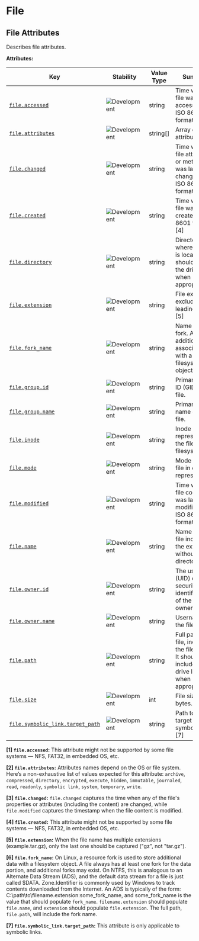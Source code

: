 <!-- NOTE: THIS FILE IS AUTOGENERATED. DO NOT EDIT BY HAND. -->
<!-- see templates/registry/markdown/attribute_namespace.md.j2 -->

# File

## File Attributes

Describes file attributes.

**Attributes:**

| Key | Stability | Value Type | Summary | Example Values |
|---|---|---|---|---|
| <a id="file-accessed" href="#file-accessed">`file.accessed`</a> | ![Development](https://img.shields.io/badge/-development-blue) | string | Time when the file was last accessed, in ISO 8601 format. [1] | `2021-01-01T12:00:00Z` |
| <a id="file-attributes" href="#file-attributes">`file.attributes`</a> | ![Development](https://img.shields.io/badge/-development-blue) | string[] | Array of file attributes. [2] | `["readonly", "hidden"]` |
| <a id="file-changed" href="#file-changed">`file.changed`</a> | ![Development](https://img.shields.io/badge/-development-blue) | string | Time when the file attributes or metadata was last changed, in ISO 8601 format. [3] | `2021-01-01T12:00:00Z` |
| <a id="file-created" href="#file-created">`file.created`</a> | ![Development](https://img.shields.io/badge/-development-blue) | string | Time when the file was created, in ISO 8601 format. [4] | `2021-01-01T12:00:00Z` |
| <a id="file-directory" href="#file-directory">`file.directory`</a> | ![Development](https://img.shields.io/badge/-development-blue) | string | Directory where the file is located. It should include the drive letter, when appropriate. | `/home/user`; `C:\Program Files\MyApp` |
| <a id="file-extension" href="#file-extension">`file.extension`</a> | ![Development](https://img.shields.io/badge/-development-blue) | string | File extension, excluding the leading dot. [5] | `png`; `gz` |
| <a id="file-fork-name" href="#file-fork-name">`file.fork_name`</a> | ![Development](https://img.shields.io/badge/-development-blue) | string | Name of the fork. A fork is additional data associated with a filesystem object. [6] | `Zone.Identifier` |
| <a id="file-group-id" href="#file-group-id">`file.group.id`</a> | ![Development](https://img.shields.io/badge/-development-blue) | string | Primary Group ID (GID) of the file. | `1000` |
| <a id="file-group-name" href="#file-group-name">`file.group.name`</a> | ![Development](https://img.shields.io/badge/-development-blue) | string | Primary group name of the file. | `users` |
| <a id="file-inode" href="#file-inode">`file.inode`</a> | ![Development](https://img.shields.io/badge/-development-blue) | string | Inode representing the file in the filesystem. | `256383` |
| <a id="file-mode" href="#file-mode">`file.mode`</a> | ![Development](https://img.shields.io/badge/-development-blue) | string | Mode of the file in octal representation. | `0640` |
| <a id="file-modified" href="#file-modified">`file.modified`</a> | ![Development](https://img.shields.io/badge/-development-blue) | string | Time when the file content was last modified, in ISO 8601 format. | `2021-01-01T12:00:00Z` |
| <a id="file-name" href="#file-name">`file.name`</a> | ![Development](https://img.shields.io/badge/-development-blue) | string | Name of the file including the extension, without the directory. | `example.png` |
| <a id="file-owner-id" href="#file-owner-id">`file.owner.id`</a> | ![Development](https://img.shields.io/badge/-development-blue) | string | The user ID (UID) or security identifier (SID) of the file owner. | `1000` |
| <a id="file-owner-name" href="#file-owner-name">`file.owner.name`</a> | ![Development](https://img.shields.io/badge/-development-blue) | string | Username of the file owner. | `root` |
| <a id="file-path" href="#file-path">`file.path`</a> | ![Development](https://img.shields.io/badge/-development-blue) | string | Full path to the file, including the file name. It should include the drive letter, when appropriate. | `/home/alice/example.png`; `C:\Program Files\MyApp\myapp.exe` |
| <a id="file-size" href="#file-size">`file.size`</a> | ![Development](https://img.shields.io/badge/-development-blue) | int | File size in bytes. |  |
| <a id="file-symbolic-link-target-path" href="#file-symbolic-link-target-path">`file.symbolic_link.target_path`</a> | ![Development](https://img.shields.io/badge/-development-blue) | string | Path to the target of a symbolic link. [7] | `/usr/bin/python3` |

**[1] `file.accessed`:** This attribute might not be supported by some file systems — NFS, FAT32, in embedded OS, etc.

**[2] `file.attributes`:** Attributes names depend on the OS or file system. Here’s a non-exhaustive list of values expected for this attribute: `archive`, `compressed`, `directory`, `encrypted`, `execute`, `hidden`, `immutable`, `journaled`, `read`, `readonly`, `symbolic link`, `system`, `temporary`, `write`.

**[3] `file.changed`:** `file.changed` captures the time when any of the file's properties or attributes (including the content) are changed, while `file.modified` captures the timestamp when the file content is modified.

**[4] `file.created`:** This attribute might not be supported by some file systems — NFS, FAT32, in embedded OS, etc.

**[5] `file.extension`:** When the file name has multiple extensions (example.tar.gz), only the last one should be captured ("gz", not "tar.gz").

**[6] `file.fork_name`:** On Linux, a resource fork is used to store additional data with a filesystem object. A file always has at least one fork for the data portion, and additional forks may exist.
On NTFS, this is analogous to an Alternate Data Stream (ADS), and the default data stream for a file is just called $DATA. Zone.Identifier is commonly used by Windows to track contents downloaded from the Internet. An ADS is typically of the form: C:\path\to\filename.extension:some_fork_name, and some_fork_name is the value that should populate `fork_name`. `filename.extension` should populate `file.name`, and `extension` should populate `file.extension`. The full path, `file.path`, will include the fork name.

**[7] `file.symbolic_link.target_path`:** This attribute is only applicable to symbolic links.
